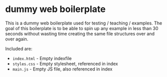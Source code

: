 # dummy web boilerplate

This is a dummy web boilerplate used for testing / teaching / examples. The goal of this boilerplate is to be able to spin up any example in less than 30 seconds without wasting time creating the same file structures over and over again.

Included are:

* `index.html` - Empty indexfile
* `styles.css` - Empty stylesheet, referenced in index
* `main.js` - Empty JS file, also referenced in index

